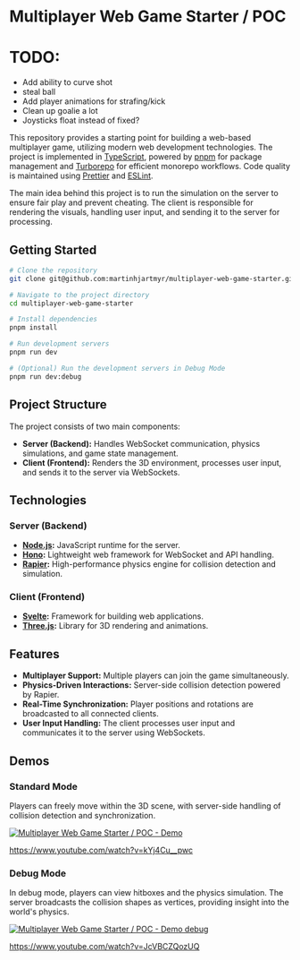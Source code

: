 # Multiplayer Web Game Starter / POC

# TODO:
* Add ability to curve shot
* steal ball
* Add player animations for strafing/kick
* Clean up goalie a lot
* Joysticks float instead of fixed?

This repository provides a starting point for building a web-based multiplayer game, utilizing modern web development technologies. The project is implemented in [TypeScript](https://www.typescriptlang.org), powered by [pnpm](https://pnpm.io) for package management and [Turborepo](https://turbo.build) for efficient monorepo workflows. Code quality is maintained using [Prettier](https://prettier.io) and [ESLint](https://eslint.org).

The main idea behind this project is to run the simulation on the server to ensure fair play and prevent cheating. The client is responsible for rendering the visuals, handling user input, and sending it to the server for processing.

## Getting Started

```bash
# Clone the repository
git clone git@github.com:martinhjartmyr/multiplayer-web-game-starter.git

# Navigate to the project directory
cd multiplayer-web-game-starter

# Install dependencies
pnpm install

# Run development servers
pnpm run dev

# (Optional) Run the development servers in Debug Mode
pnpm run dev:debug
```

## Project Structure

The project consists of two main components:

- **Server (Backend):** Handles WebSocket communication, physics simulations, and game state management.
- **Client (Frontend):** Renders the 3D environment, processes user input, and sends it to the server via WebSockets.

## Technologies

### Server (Backend)

- **[Node.js](https://nodejs.org):** JavaScript runtime for the server.
- **[Hono](https://hono.dev):** Lightweight web framework for WebSocket and API handling.
- **[Rapier](https://rapier.rs):** High-performance physics engine for collision detection and simulation.

### Client (Frontend)

- **[Svelte](https://svelte.dev):** Framework for building web applications.
- **[Three.js](https://threejs.org):** Library for 3D rendering and animations.

## Features

- **Multiplayer Support:** Multiple players can join the game simultaneously.
- **Physics-Driven Interactions:** Server-side collision detection powered by Rapier.
- **Real-Time Synchronization:** Player positions and rotations are broadcasted to all connected clients.
- **User Input Handling:** The client processes user input and communicates it to the server using WebSockets.

## Demos

### Standard Mode

Players can freely move within the 3D scene, with server-side handling of collision detection and synchronization.

[![Multiplayer Web Game Starter / POC - Demo](https://img.youtube.com/vi/kYj4Cu__pwc/0.jpg)](https://www.youtube.com/watch?v=kYj4Cu__pwc)

<https://www.youtube.com/watch?v=kYj4Cu__pwc>

### Debug Mode

In debug mode, players can view hitboxes and the physics simulation. The server broadcasts the collision shapes as vertices, providing insight into the world's physics.

[![Multiplayer Web Game Starter / POC - Demo debug](https://img.youtube.com/vi/JcVBCZQozUQ/0.jpg)](https://www.youtube.com/watch?v=JcVBCZQozUQ)

<https://www.youtube.com/watch?v=JcVBCZQozUQ>
